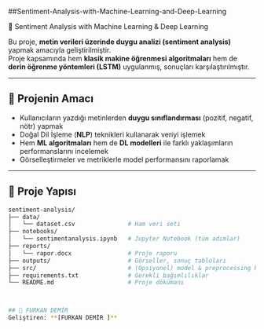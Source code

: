 


##Sentiment-Analysis-with-Machine-Learning-and-Deep-Learning

 📝 Sentiment Analysis with Machine Learning & Deep Learning

Bu proje, **metin verileri üzerinde duygu analizi (sentiment analysis)** yapmak amacıyla geliştirilmiştir.  
Proje kapsamında hem **klasik makine öğrenmesi algoritmaları** hem de **derin öğrenme yöntemleri (LSTM)** uygulanmış, sonuçları karşılaştırılmıştır.  

---

## 🎯 Projenin Amacı

- Kullanıcıların yazdığı metinlerden **duygu sınıflandırması** (pozitif, negatif, nötr) yapmak  
- Doğal Dil İşleme (**NLP**) teknikleri kullanarak veriyi işlemek  
- Hem **ML algoritmaları** hem de **DL modelleri** ile farklı yaklaşımların performanslarını incelemek  
- Görselleştirmeler ve metriklerle model performansını raporlamak  

---

## 📂 Proje Yapısı

```bash
sentiment-analysis/
├── data/
│   └── dataset.csv               # Ham veri seti
├── notebooks/
│   └── sentimentanalysis.ipynb   # Jupyter Notebook (tüm adımlar)
├── reports/
│   └── rapor.docx                # Proje raporu
├── outputs/                      # Görseller, sonuç tabloları
├── src/                          # (Opsiyonel) model & preprocessing kodları
├── requirements.txt              # Gerekli bağımlılıklar
└── README.md                     # Proje dökümanı



## 👤 FURKAN DEMİR 
Geliştiren: **[FURKAN DEMİR ]**  
